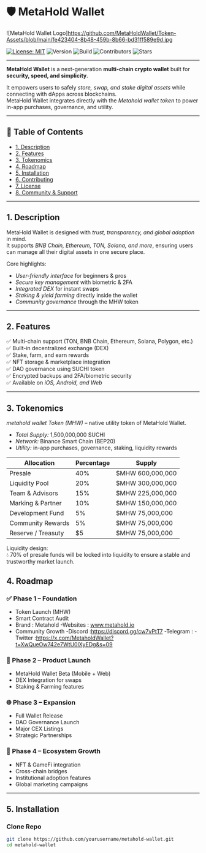# 🛡️ MetaHold Wallet

![MetaHold Wallet Logo]https://github.com/MetaHoldWallet/Token-Assets/blob/main/fe423404-8b48-459b-8b66-bd31ff589e9d.jpg

[![License: MIT](https://img.shields.io/badge/License-MIT-yellow.svg)](LICENSE)
![Version](https://img.shields.io/badge/version-1.0.0-blue.svg)
![Build](https://img.shields.io/badge/build-passing-brightgreen.svg)
![Contributors](https://img.shields.io/github/contributors/yourusername/metahold-wallet)
![Stars](https://img.shields.io/github/stars/yourusername/metahold-wallet?style=social)

---

**MetaHold Wallet** is a next-generation **multi-chain crypto wallet** built for **security, speed, and simplicity**.  

It empowers users to safely *store, swap, and stake digital assets* while connecting with dApps across blockchains.  
MetaHold Wallet integrates directly with the *Metahold wallet token* to power in-app purchases, governance, and utility.  

---

## 📖 Table of Contents
- [1. Description](#1-description)
- [2. Features](#2-features)
- [3. Tokenomics](#3-tokenomics)
- [4. Roadmap](#4-roadmap)
- [5. Installation](#5-installation)
- [6. Contributing](#6-contributing)
- [7. License](#7-license)
- [8. Community & Support](#8-community--support)

---

## 1. Description
MetaHold Wallet is designed with *trust, transparency, and global adoption* in mind.  
It supports *BNB Chain, Ethereum, TON, Solana, and more*, ensuring users can manage all their digital assets in one secure place.

Core highlights:
- *User-friendly interface* for beginners & pros
- *Secure key management* with biometric & 2FA
- *Integrated DEX* for instant swaps
- *Staking & yield farming* directly inside the wallet
- *Community governance* through the MHW token  

---

## 2. Features
✅ Multi-chain support (TON, BNB Chain, Ethereum, Solana, Polygon, etc.)  
✅ Built-in decentralized exchange (DEX)  
✅ Stake, farm, and earn rewards  
✅ NFT storage & marketplace integration  
✅ DAO governance using SUCHI token  
✅ Encrypted backups and 2FA/biometric security  
✅ Available on *iOS, Android, and Web*  

---
## 3. Tokenomics
*metahold wallet Token (MHW)* – native utility token of MetaHold Wallet.  

- *Total Supply:* 1,500,000,000 SUCHI  
- *Network:* Binance Smart Chain (BEP20)  
- *Utility:* in-app purchases, governance, staking, liquidity rewards  

| Allocation        | Percentage | Supply            |
|-------------------|------------|------------------|
| Presale           | 40%        | $MHW 600,000,000 |
| Liquidity Pool    | 20%        | $MHW 300,000,000 |
| Team & Advisors   | 15%        | $MHW 225,000,000 |
| Marking & Partner | 10%        | $MHW 150,000,000 |
| Development Fund  | 5%         | $MHW 75,000,000  |
| Community Rewards | 5%         | $MHW 75,000,000  |
| Reserve / Treasuty| $5         | $MHW 75,000,000  |
Liquidity design:  
💧 70% of presale funds will be locked into liquidity to ensure a stable and trustworthy market launch.

## 4. Roadmap

### ✅ Phase 1 – Foundation
- Token Launch (MHW)  
- Smart Contract Audit  
- Brand : Metahold
-Websites : www.metahold.io 
- Community Growth 
-Discord :https://discord.gg/cw7vPtT7
-Telegram :
-Twitter :https://x.com/MetaholdWallet?t=XwQueOw742e7WtU0lXyEDg&s=09

### 🚀 Phase 2 – Product Launch
- MetaHold Wallet Beta (Mobile + Web)  
- DEX Integration for swaps  
- Staking & Farming features  

### 🌐 Phase 3 – Expansion
- Full Wallet Release  
- DAO Governance Launch  
- Major CEX Listings  
- Strategic Partnerships  

### 🌟 Phase 4 – Ecosystem Growth
- NFT & GameFi integration  
- Cross-chain bridges  
- Institutional adoption features  
- Global marketing campaigns  

---

## 5. Installation

### Clone Repo
```bash
git clone https://github.com/yourusername/metahold-wallet.git
cd metahold-wallet
